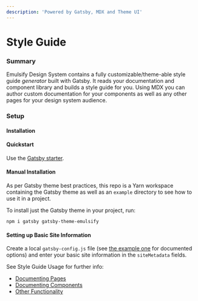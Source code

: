 ```yaml
---
description: 'Powered by Gatsby, MDX and Theme UI'
---
```


# Style Guide

### Summary

Emulsify Design System contains a fully customizable/theme-able style guide _generator_ built with Gatsby. It reads your documentation and component library and builds a style guide for you. Using MDX you can author custom documentation for your components as well as any other pages for your design system audience.

### Setup

#### Installation

#### Quickstart

Use the [Gatsby starter](https://www.gatsbyjs.com/starters/emulsify-ds/gatsby-starter-emulsify-mdx/).

#### Manual Installation

As per Gatsby theme best practices, this repo is a Yarn workspace containing the Gatsby theme as well as an `example` directory to see how to use it in a project.

To install just the Gatsby theme in your project, run:

`npm i gatsby gatsby-theme-emulsify`

#### Setting up Basic Site Information

Create a local `gatsby-config.js` file \(see [the example one](https://github.com/emulsify-ds/gatsby-theme-emulsify-workspace/blob/master/example/gatsby-config.js) for documented options\) and enter your basic site information in the `siteMetadata` fields.

See Style Guide Usage for further info:

* [Documenting Pages](../style-guide-usage/documenting-pages.md)
* [Documenting Components](../style-guide-usage/documenting-components.md)
* [Other Functionality](../style-guide-usage/other-functionality.md)



